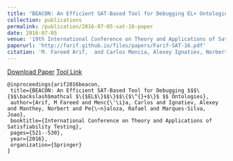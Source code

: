 ```yaml
---
title: "BEACON: An Efficient SAT-Based Tool for Debugging EL+ Ontologies"
collection: publications
permalink: /publication/2016-07-05-sat-16-paper
date: 2016-07-05
venue: '19th International Conference on Theory and Applications of Satisfiability Testing (2016)'
paperurl: 'http://farif.github.io/files/papers/Farif-SAT-16.pdf'
citation: 'M. Fareed Arif,  and Carlos Mencia, Alexey Ignatiev, Norbert Manthey,  Rafael Penaloza,  and  Joao Marques-Silva, <b>SAT 2016</b>'
---
```


<a href='http://farif.github.io/files/papers/Farif-SAT-16.pdf'>Download Paper</a>
<a href='https://github.com/farif/BEACON'>Tool Link</a>

 ~~~ 
 @inproceedings{arif2016beacon,
  title={BEACON: An Efficient SAT-Based Tool for Debugging $$$\{$$\backslash$mathcal $\{$EL$\}$$\}$$\{$\^{}+$\}$ $$ Ontologies},
  author={Arif, M Fareed and Menc{\'\i}a, Carlos and Ignatiev, Alexey and Manthey, Norbert and Pe{\~n}aloza, Rafael and Marques-Silva, Joao},
  booktitle={International Conference on Theory and Applications of Satisfiability Testing},
  pages={521--530},
  year={2016},
  organization={Springer}
}
 ~~~ 
